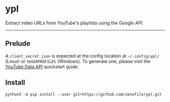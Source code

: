 # ypl

Extract video URLs from YouTube's playlists using the Google API.

------------------------------------

## Prelude

A `client_secret.json` is expected at the config location at `~/.config/ypl/` (Linux) or `%USERPROFILE%` (Windows). To generate one, please visit the
[YouTube Data API](https://developers.google.com/youtube/v3/quickstart/python#step_1_set_up_your_project_and_credentials) quickstart guide.

## Install

    python3 -m pip install --user git+https://github.com/zenofile/ypl.git
